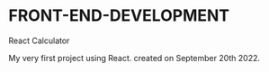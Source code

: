 # FRONT-END-DEVELOPMENT
React Calculator

My very first project using React. created on September 20th 2022.
